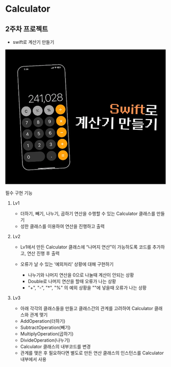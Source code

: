 # Calculator

## 2주차 프로젝트
- swift로 계산기 만들기

![alt text](image.png)

필수 구현 기능
1. Lv1
   - 더하기, 빼기, 나누기, 곱하기 연산을 수행할 수 있는 Calculator 클래스를 만들기
   - 성한 클래스를 이용하여 연산을 진행하고 출력

2. Lv2
   - Lv1에서 만든 Calculator 클래스에 “나머지 연산”이 가능하도록 코드를 추가하고, 연산 진행 후 출력
   - 오류가 날 수 있는 ‘예외처리’ 상황에 대해  구현하기 
   
      - 나누기와 나머지 연산을 0으로 나눌때 계산이 안되는 상황
      - Double로 나머지 연산을 할때 오류가 나는 상황
      - "+", "-", "*", "%" 의 예외 상황을 ""에 넣을때 오류가 나는 상황

3. Lv3
   -   아래 각각의 클래스들을 만들고 클래스간의 관계를 고려하여 Calculator 클래스와 관계 맺기
    -   AddOperation(더하기)
    -  SubtractOperation(빼기)
    -   MultiplyOperation(곱하기)
    -   DivideOperation(나누기)
    -  Calculator 클래스의 내부코드를 변경
    -  관계를 맺은 후 필요하다면 별도로 만든 연산 클래스의 인스턴스를 Calculator 내부에서 사용
